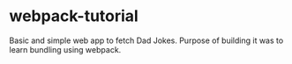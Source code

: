 # webpack-tutorial
Basic and simple web app to fetch Dad Jokes. Purpose of building it was to learn bundling using webpack.
